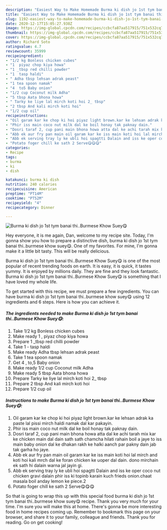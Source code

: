 ```yaml
---
description: "Easiest Way to Make Homemade Burma ki dish jo 1st tym banai thi..Burmese Khow Suey😋"
title: "Easiest Way to Make Homemade Burma ki dish jo 1st tym banai thi..Burmese Khow Suey😋"
slug: 1192-easiest-way-to-make-homemade-burma-ki-dish-jo-1st-tym-banai-thiburmese-khow-suey
date: 2020-12-17T15:05:27.938Z
image: https://img-global.cpcdn.com/recipes/ccbcfa87aa517915/751x532cq70/burma-ki-dish-jo-1st-tym-banai-thiburmese-khow-suey😋-recipe-main-photo.jpg
thumbnail: https://img-global.cpcdn.com/recipes/ccbcfa87aa517915/751x532cq70/burma-ki-dish-jo-1st-tym-banai-thiburmese-khow-suey😋-recipe-main-photo.jpg
cover: https://img-global.cpcdn.com/recipes/ccbcfa87aa517915/751x532cq70/burma-ki-dish-jo-1st-tym-banai-thiburmese-khow-suey😋-recipe-main-photo.jpg
author: Richard Soto
ratingvalue: 4.7
reviewcount: 35999
recipeingredient:
- "1/2 kg Bonless chicken cubes"
- "1  piyaz chop kiya howa"
- "1 _tbsp red chilli powder"
- "1  tasp haldi"
- " Adha tbsp lehsan adrak peast"
- "1 tea spoon namak"
- "4  to5 Baby onion"
- "1/2 cup Coconut milk Adha"
- "5 tbsp Aata bhona howa"
- " Tarky ke liye lal mirch koti hoi 2_ tbsp"
- "2 tbsp And kali mirch koti hoi"
- "1/2 cup oil"
recipeinstructions:
- "Oil garam kar ke chop ki hoi piyaz light brown.kar ke lehsan adrak ka paste lal pissi mirch haldi namak dal kar pakayin."
- "Phir iss main coco nut milk dal ke boil honay tak paknay dain."
- "Dosri taraf 2, cup pani main bhona howa atta dal ke achi tarah mix kar ke chicken main dal dain sath sath chamcha hilati rahain boil a jaye to iss main baby onion dal ke dhakan rakh ke halki aanch par pakny dain jab tak garha ho jaye."
- "Abb ek aur fry pan main oil garam kar ke iss main koti hoi lal mirch and koti hoi kali mrch dal ke foran chicken ke uoper dal dain. dono mirchain ek sath hi dalain warna jal jayin gi."
- "Abb ek serving tray ly ke ubli hoi spagtti Dalain and iss ke oper coco nut chicken gravi dalain phir iss ki topinb karain kuch frieds onion.chaat masala boil anday lemon ke piece.2"
- "Potato foger chill ke sath 2 Serve😋😋😋"
categories:
- Recipe
tags:
- burma
- ki
- dish

katakunci: burma ki dish 
nutrition: 240 calories
recipecuisine: American
preptime: "PT14M"
cooktime: "PT52M"
recipeyield: "4"
recipecategory: Dinner

---
```



![Burma ki dish jo 1st tym banai thi..Burmese Khow Suey😋](https://img-global.cpcdn.com/recipes/ccbcfa87aa517915/751x532cq70/burma-ki-dish-jo-1st-tym-banai-thiburmese-khow-suey😋-recipe-main-photo.jpg)

Hey everyone, it is me again, Dan, welcome to my recipe site. Today, I'm gonna show you how to prepare a distinctive dish, burma ki dish jo 1st tym banai thi..burmese khow suey😋. One of my favorites. For mine, I'm gonna make it a little bit tasty. This will be really delicious.



Burma ki dish jo 1st tym banai thi..Burmese Khow Suey😋 is one of the most popular of recent trending foods on earth. It is easy, it is quick, it tastes yummy. It is enjoyed by millions daily. They are fine and they look fantastic. Burma ki dish jo 1st tym banai thi..Burmese Khow Suey😋 is something that I have loved my whole life.


To get started with this recipe, we must prepare a few ingredients. You can have burma ki dish jo 1st tym banai thi..burmese khow suey😋 using 12 ingredients and 6 steps. Here is how you can achieve it.

<!--inarticleads1-->

##### The ingredients needed to make Burma ki dish jo 1st tym banai thi..Burmese Khow Suey😋:

1. Take 1/2 kg Bonless chicken cubes
1. Make ready 1 , piyaz chop kiya howa
1. Prepare 1 _tbsp red chilli powder
1. Take 1 - tasp haldi
1. Make ready  Adha tbsp lehsan adrak peast
1. Take 1 tea spoon namak
1. Get 4 , to,5 Baby onion
1. Make ready 1/2 cup Coconut milk Adha
1. Make ready 5 tbsp Aata bhona howa
1. Prepare  Tarky ke liye lal mirch koti hoi 2_ tbsp
1. Prepare 2 tbsp And kali mirch koti hoi
1. Prepare 1/2 cup oil




<!--inarticleads2-->

##### Instructions to make Burma ki dish jo 1st tym banai thi..Burmese Khow Suey😋:

1. Oil garam kar ke chop ki hoi piyaz light brown.kar ke lehsan adrak ka paste lal pissi mirch haldi namak dal kar pakayin.
1. Phir iss main coco nut milk dal ke boil honay tak paknay dain.
1. Dosri taraf 2, cup pani main bhona howa atta dal ke achi tarah mix kar ke chicken main dal dain sath sath chamcha hilati rahain boil a jaye to iss main baby onion dal ke dhakan rakh ke halki aanch par pakny dain jab tak garha ho jaye.
1. Abb ek aur fry pan main oil garam kar ke iss main koti hoi lal mirch and koti hoi kali mrch dal ke foran chicken ke uoper dal dain. dono mirchain ek sath hi dalain warna jal jayin gi.
1. Abb ek serving tray ly ke ubli hoi spagtti Dalain and iss ke oper coco nut chicken gravi dalain phir iss ki topinb karain kuch frieds onion.chaat masala boil anday lemon ke piece.2
1. Potato foger chill ke sath 2 Serve😋😋😋




So that is going to wrap this up with this special food burma ki dish jo 1st tym banai thi..burmese khow suey😋 recipe. Thank you very much for your time. I'm sure you will make this at home. There's gonna be more interesting food in home recipes coming up. Remember to bookmark this page on your browser, and share it to your family, colleague and friends. Thank you for reading. Go on get cooking!
